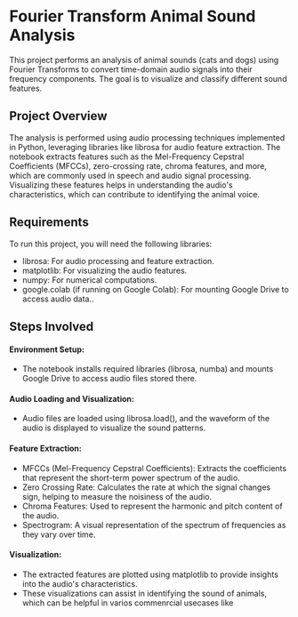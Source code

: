 
# Fourier Transform Animal Sound Analysis


This project performs an analysis of animal sounds (cats and dogs) using Fourier Transforms to convert time-domain audio signals into their frequency components. The goal is to visualize and classify different sound features.


## Project Overview
The analysis is performed using audio processing techniques implemented in Python, leveraging libraries like librosa for audio feature extraction. The notebook extracts features such as the Mel-Frequency Cepstral Coefficients (MFCCs), zero-crossing rate, chroma features, and more, which are commonly used in speech and audio signal processing. Visualizing these features helps in understanding the audio's characteristics, which can contribute to identifying the animal voice.

## Requirements
To run this project, you will need the following libraries:

- librosa: For audio processing and feature extraction.
- matplotlib: For visualizing the audio features.
- numpy: For numerical computations.
- google.colab (if running on Google Colab): For mounting Google Drive to access audio data..


## Steps Involved

#### Environment Setup:

- The notebook installs required libraries (librosa, numba) and mounts Google Drive to access audio files stored there.

#### Audio Loading and Visualization:
- Audio files are loaded using librosa.load(), and the waveform of the audio is displayed to visualize the sound patterns.

#### Feature Extraction:
- MFCCs (Mel-Frequency Cepstral Coefficients): Extracts the coefficients that represent the short-term power spectrum of the audio.
- Zero Crossing Rate: Calculates the rate at which the signal changes sign, helping to measure the noisiness of the audio.
- Chroma Features: Used to represent the harmonic and pitch content of the audio.
- Spectrogram: A visual representation of the spectrum of frequencies as they vary over time.

#### Visualization:
- The extracted features are plotted using matplotlib to provide insights into the audio's characteristics.
- These visualizations can assist in identifying the sound of animals, which can be helpful in varios commenrcial usecases like
